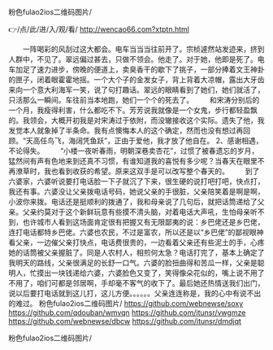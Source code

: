 
粉色fulao2ios二维码图片/




👉/点/此/进/入/观/看/ http://wencao66.com?xtptn.html




　　一阵喝彩的风刮过这大都会。电车当当当往前开了。宗桢遽然站发迹来，挤到人群中，不见了。翠远偏过甚去，只做不领会。他走了。对于她，他即是死了。电车加足了速力进步，傍晚的便道上，卖臭香干的歇下了挑子，一部分捧着文王神卦的匣子，闭着眼霍霍地摇。一个大个子的金发女子，背上背着大凉帽，露出大牙齿来向一个意大利海军一笑，说了句打趣话。翠远的眼睛看到了她们，她们就活了，只活那么一瞬间。车往前当本地跑，她们一个个的死去了。
　　和宋涛分别后的一个月，我瘦得利害，什么都吃不下。芳芳说我就像是一个女鬼，步行都轻盈飘的。我领会，大概开初我是对宋涛过于依附，而没辙接收这个实际。遗失了他，我发觉本人就象掉了半条命。我有点懊悔本人的这个确定，然而也没有想过再回顾。“天高任鸟飞，海阔凭鱼跃”，正由于爱他，我才放了他自在。
	2、感谢相遇，不论得失。
　　“小楼一夜听春雨，明朝深巷卖杏花”，过惯了被春遗忘的岁月，猛然间有声有色地来到还真不习惯，有谁知道我的喜悦有多少呢？当春天在眼里不再潦草时，我也看到收获的希望。原来这双手是可以改写整个春天的。
　　到了六婆家，六婆听说要打电话脸一下子就沉了下来，很生硬的说打吧打吧，快点打，我还有事。六婆没让父亲拨电话号码，她说父亲的手很脏，父亲陪笑着是啊是啊，小波你来拨。电话还是挺顺利的拨通了，我和母亲说了几句后，就把话筒递给了父亲。父亲约莫对于这个新鲜玩意有些摸不清头脑，对着电话大声吼，生怕母亲听不到，也许城市人看到这场面肯定很有把握又有无限鄙夷的说：乡巴佬还是乡巴佬，连打电话都特乡巴佬。六婆也农民，不过是富农，所以还是以“乡巴佬”的鄙视眼神看父亲，一边催父亲打快点，电话费很贵的，一边看着父亲还有些泥土的手，心疼她的话筒被父亲握脏了。同是人农村人，相煎何太急？电话打完了，基本上确定了我明天的路线，父亲很满足的长舒一口气。六婆的脸扭曲得和苦瓜一样，父亲是聪明人，忙摸出一块钱递给六婆，六婆脸色又变了，笑得像朵花似的，嘴上说不用了不用了，咱们可都是邻居啊，手却毫不客气的收下了。最后她还热情送我们出门，说以后要打电话就到这儿打，这儿方便。。。。。。父亲连连称是，我的心中有说不出的难过。
粉色fulao2ios二维码图片/ https://github.com/webnewse/soxy
https://github.com/qdouban/wmvqn
https://github.com/itunsr/vwgmze
https://github.com/webnewse/dbcw
https://github.com/itunsr/dmdjqt





粉色fulao2ios二维码图片/
